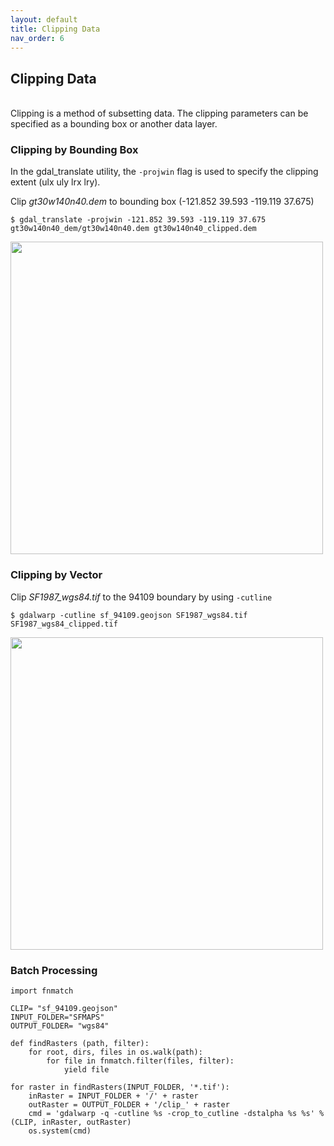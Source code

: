 ```yaml
---
layout: default
title: Clipping Data
nav_order: 6
---
```


## Clipping Data
<br/>
Clipping is a method of subsetting data. The clipping parameters can be specified as a bounding box or another data layer.

### Clipping by Bounding Box

In the gdal_translate utility, the `-projwin` flag is used to specify the clipping extent (ulx uly lrx lry). 

Clip _gt30w140n40.dem_ to bounding box (-121.852 39.593 -119.119 37.675)
```
$ gdal_translate -projwin -121.852 39.593 -119.119 37.675 gt30w140n40_dem/gt30w140n40.dem gt30w140n40_clipped.dem
```
<img src="https://raw.githubusercontent.com/kimdurante/intro-to-gdal/master/images/dem_clip.png" width="500">


### Clipping by Vector

Clip _SF1987_wgs84.tif_ to the 94109 boundary by using `-cutline`

```
$ gdalwarp -cutline sf_94109.geojson SF1987_wgs84.tif SF1987_wgs84_clipped.tif
```
<img src="https://raw.githubusercontent.com/kimdurante/intro-to-gdal/master/images/94109_alpha_c.png" width="500">

### Batch Processing

```import os
import fnmatch

CLIP= "sf_94109.geojson"
INPUT_FOLDER="SFMAPS"
OUTPUT_FOLDER= "wgs84"

def findRasters (path, filter):
    for root, dirs, files in os.walk(path):
        for file in fnmatch.filter(files, filter):
            yield file

for raster in findRasters(INPUT_FOLDER, '*.tif'):
    inRaster = INPUT_FOLDER + '/' + raster
    outRaster = OUTPUT_FOLDER + '/clip_' + raster
    cmd = 'gdalwarp -q -cutline %s -crop_to_cutline -dstalpha %s %s' % (CLIP, inRaster, outRaster)
    os.system(cmd)
   ```
